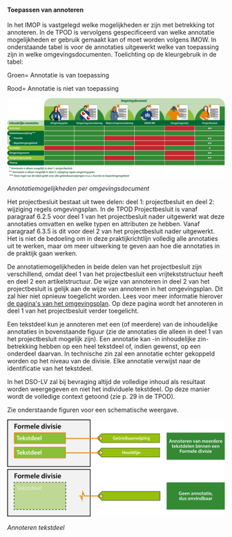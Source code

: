 #### Toepassen van annoteren

In het IMOP is vastgelegd welke mogelijkheden er zijn met betrekking tot
annoteren. In de TPOD is vervolgens gespecificeerd van welke annotatie
mogelijkheden er gebruik gemaakt kan of moet worden volgens IMOW. In
onderstaande tabel is voor de annotaties uitgewerkt welke van toepassing zijn in
welke omgevingsdocumenten. 
Toelichting op de kleurgebruik in de tabel:

Groen= Annotatie is van toepassing

Rood= Annotatie is niet van toepassing

![](media/301631163216OverzichtInhoudelijkeAnnotaties.png)

*Annotatiemogelijkheden per omgevingsdocument*

Het projectbesluit bestaat uit twee delen: deel 1: projectbesluit en deel 2:
wijziging regels omgevingsplan. In de TPOD Projectbesluit is vanaf paragraaf
6.2.5 voor deel 1 van het projectbesluit nader uitgewerkt wat deze annotaties
omvatten en welke typen en attributen ze hebben. Vanaf paragraaf 6.3.5 is dit
voor deel 2 van het projectbesluit nader uitgewerkt. Het is niet de bedoeling om
in deze praktijkrichtlijn volledig alle annotaties uit te werken, maar om meer
uitwerking te geven aan hoe die annotaties in de praktijk gaan werken.

De annotatiemogelijkheden in beide delen van het projectbesluit zijn
verschillend, omdat deel 1 van het projectbesluit een vrijtekststructuur heeft
en deel 2 een artikelstructuur. De wijze van annoteren in deel 2 van het
projectbesluit is gelijk aan de wijze van annoteren in het omgevingsplan. Dit
zal hier niet opnieuw toegelicht worden. Lees voor meer informatie hierover [de
pagina's van het omgevingsplan](https://wegwijzerstoptpod.nl/omgevingsplan/regels-omgevingsplan-annoteren). Op deze pagina wordt het annoteren in deel 1 van
het projectbesluit verder toegelicht.

Een tekstdeel kun je annoteren met een (of meerdere) van de inhoudelijke
annotaties in bovenstaande figuur (zie de annotaties die alleen in deel 1 van
het projectbesluit mogelijk zijn). Een annotatie kan -in inhoudelijke zin-
betrekking hebben op een heel tekstdeel of, indien gewenst, op een onderdeel
daarvan. In technische zin zal een annotatie echter gekoppeld worden op het
niveau van de divisie. Elke annotatie verwijst naar de identificatie van het
tekstdeel.

In het DSO-LV zal bij bevraging altijd de volledige inhoud als resultaat
worden weergegeven en niet het individuele tekstdeel. Op deze manier wordt de
volledige context getoond (zie p. 29 in de TPOD).

Zie onderstaande figuren voor een schematische weergave.

![](media/3216TPODPraktijkrichtlijnenSchemaAnnoterenVrijetekststructuur.png)

*Annoteren tekstdeel*
